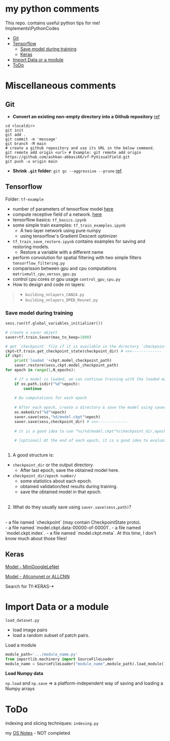 # my python comments
This repo. contains useful python tips for me!
<br>Implements\PythonCodes
- [Git](#git)
- [Tensorflow](#tf)
    - [Save model during training](#tf-saveModel)
    - [Keras](#keras)
- [Import Data or a module](#loadData)
- [ToDo](#todo)



# Miscellaneous comments

<a id="git"></a>
## Git
- **Convert an existing non-empty directory into a Github repository**
[ref](https://stackoverflow.com/questions/3311774/how-to-convert-existing-non-empty-directory-into-a-git-working-directory-and-pus)
```shell
cd <localdir>
git init
git add .
git commit -m 'message'
git branch -M main
# create a github repository and use its URL in the below command.
git remote add origin <url> # Example: git remote add origin https://github.com/ashkan-abbasi66/vf-PyVisualField.git
git push -u origin main
```


- **Shrink `.git` folder**: `git gc --aggressive --prune` [ref](https://stackoverflow.com/questions/5613345/how-to-shrink-the-git-folder).



<a id="tf"></a>
## Tensorflow
Folder: `tf-example` <br>

- number of parameters of tensorflow model [here](https://stackoverflow.com/questions/47310132/number-of-cnn-learnable-parameters-python-tensorflow)
- compute receptive field of a network. [here](https://stackoverflow.com/questions/35582521/how-to-calculate-receptive-field-size)
- tensorflow basics: `tf_basics.ipynb`<br>
- some simple train examples: `tf_train_examples.ipynb`
    - A two layer network using pure numpy
    - using tensorflow's Gradient Descent optimizer
- `tf_train_save_restore.ipynb` contains examples for saving and restoring models.
    - Restore a variable with a different name
- perform convolution for spatial filtering with two simple filters `tensorflow_filtering.py` <br>
- comparisson between gpu and cpu computations `matrixmult_cpu_versus_gpu.py` <br>
- control cpu cores or gpu usage `control_gpu_cpu.py` <br>
- How to design and code nn layers:
> - `building_nnlayers_CAN24.py`
> - `building_nnlayers_DPED_Resnet.py`
<a id="tf-saveModel"></a>
### Save model during training
```python
sess.run(tf.global_variables_initializer())

# create a saver object
saver=tf.train.Saver(max_to_keep=1000)

# get `checkpoint` file if it is available in the directory `checkpoint_dir`
ckpt=tf.train.get_checkpoint_state(checkpoint_dir) # <<<-------------
if ckpt:
    print('loaded '+ckpt.model_checkpoint_path)
    saver.restore(sess,ckpt.model_checkpoint_path)
for epoch in range(1,N_epochs):

    # if a model is loaded, we can continue training with the loaded model.
    if os.path.isdir("%d"%epoch):
        continue
    
    # Do computations for each epoch
    
    # After each epoch, create a directory & save the model using saver object.
    os.makedirs("%d"%epoch)
    saver.save(sess,"%d/model.ckpt"%epoch)
    saver.save(sess,checkpoint_dir) # <<<------------- 
    
    # it is a good idea to use "%s/%d/model.ckpt"%(checkpoint_dir,epoch) instead of "%d/model.ckpt"%epoch
    
    # [optional] At the end of each epoch, it is a good idea to evaluate the obtained model.
    
```
1. A good structure is:<br>
-  `checkpoint_dir` or the output directory
    -  After last epoch, save the obtained model here.
-  `checkpoint_dir/epoch number/`
    -  some statistics about each epoch.
    -  obtained validation/test results during training.
    -  save the obtained model in that epoch.
    <br>
2. What do they usually save using `saver.save(sess,path)`? 
<br>
-  a file named `checkpoint` (may contain CheckpointState proto). <br>
-  a file named `model.ckpt.data-00000-of-00001`.
-  a file named `model.ckpt.index`.
-  a file named `model.ckpt.meta`.
At this time, I don't know much about those files!<br>



## Keras<a id = "keras"></a>

[Model - MiniGoogleLeNet](./tf-examples/model_tf_keras_minigooglenet_functional.py)

[Model - Allconvnet or ALLCNN](./tf-examples/model_tf_keras_allconvnet_allcnn.py)

Search for Tf-KERAS-*

<a id="loadData"></a>

# Import Data or a module
`load_dataset.py`

- load image pairs
- load a random subset of patch pairs.<br>

Load a module
```python
module_path='.../module_name.py'
from importlib.machinery import SourceFileLoader
module_name = SourceFileLoader("module_name",module_path).load_module()

```




**Load Numpy data**

`np.load` and `np.save` => a platform-independent way of saving and loading a Numpy arrays



<a id="todo"></a>

# ToDo

indexing and slicing techniques: `indexing.py`<br>

my [OS Notes](./README_OS_NOTES.MD) - NOT completed
